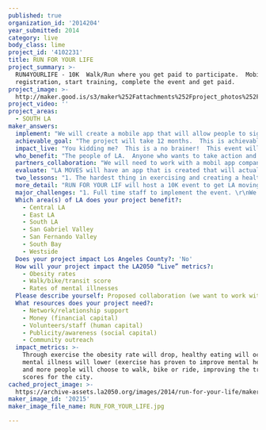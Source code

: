 ```yaml
---
published: true
organization_id: '2014204'
year_submitted: 2014
category: live
body_class: lime
project_id: '4102231'
title: RUN FOR YOUR LIFE
project_summary: >-
  RUN4YOURLIFE - 10K  Walk/Run where you get paid to participate.  Mobile app
  registration, start training, complete the event and get paid.
project_image: >-
  http://maker.good.is/s3/maker%252Fattachments%252Fproject_photos%252Fimages%252F20215%252Fdisplay%252FRUN_FOR_YOUR_LIFE.jpg=c570x385
project_video: ''
project_areas:
  - SOUTH LA
maker_answers:
  implement: "We will create a mobile app that will allow people to sign up and then log their exercise. \r\n\r\nWe will create the 10K walk/run, securing all that logistics and permits.\r\n\r\nWe will hire all necessary government officials to secure a safe event.\r\n\r\nWe will secure all media to be sure LA is in the limelight.\r\n\r\nWe will get volunteers to help with water stations/event day registration etc.\r\n\r\nWe will have tech support for the app.\r\n\r\nWe will have goodie bags and event T-shirts\r\n\r\nWe will have checks read at the end of the finish line instead of medals.\r\n\r\n\r\n\r\n"
  achievable_goal: "The project will take 12 months.  This is achievable as we will need the time to create the app (2 months) and then start to market it.  The biggest piece is the marketing and the app.  Securing the permits and location etc will be easy.  \r\n\r\nSo 2 months for the app set up.  Marketing will start immediately to get it ready to launch the program as soon as the app is ready.  Then market market market… secure all logistics and… done!\r\n\r\nTime frame is easy."
  impact_live: "You kidding me?  This is a no brainer!  This event will without a doubt make LA one of the healthiest places to live.  We will actually be doing something to get people to MOVE and be active - literally for their life.  The city is so focused on automobile transportation.  If we get people to feel better just by walking some where (to train for the RUN FOR YOUR LIFE 10K) then we have made a step in the right direction.  \r\n\r\nResearch shows that the hardest part about getting in shape is starting to work out.  So by giving people an incentive to work out, we are getting them to take that first step. \r\n\r\nLA will be taking the first step in the country to believe that we MUST change the way we live our lives … we will be the first city to really make a culture change … to MOVE.\r\n\r\nEach year we can do the event, making cash prizes larger.  More and more people will sign up.  By 2050, we will have a city that is all about being active, exercising and eating healthy.  This will lead to the change of other cultures in the city such as increased ride sharing, using public transportation more, hopefully we will have a Bike Share Transit system that will be in use by then) in short, LA will have become a health (no smog) active city that everyone will want to live in!"
  who_benefit: "The people of LA.  Anyone who wants to take action and has wended to improve their health but never had a reason to.  This will benefit the mom in South Central and her kids, the man in Santa Monica who wants to run but just has not found the time to start, the grandma who wants to start exercising and now is being asked by her grandson to do it with her.\r\n\r\nEVERYONE!\r\n\r\nWe will come together as a city and community!  Rich, poor, young, old, black, white, we are LA. and LA MOVES - RUN FOR YOUR LIFE!"
  partners_collaboration: "We will need to work with a mobil app company to create the app for this event.  We will also work with an organization who has put on large walk/runs for LA.\r\n\r\nThese have not bee secured but we are in the process now of getting them.  "
  evaluate: "LA MOVES will have an app that is created that will actually log all the miles everyone who is registered accumulates.  This will be mandatory for each participant to complete, in order to receive payment for completion of the event.\r\n\r\nAfter that we will strongly suggest that they maintain using the app so we can document the activity after the event.  Some will.  This will then show us our success rate above and beyond the event timeline.\r\n\r\nMetrics:\r\n\r\n- Minimum of 1,000 people sign up to participate in the event and log their activity for a minimum of 1 month. \r\n\r\n- 1000 people in LA will come together for a one day 10K run/walk\r\n\r\n- 1000 people will change the way they live for a minimum of 1 month to complete this event. "
  two_lessons: "1. The hardest thing in exercising and creating a healthy life style is starting a routine.\r\n\r\n2. Once you start to feel healthy - you will continue to do the actions that make you feel healthy."
  more_detail: "RUN FOR YOUR LIF will host a 10K event to get LA moving!  We believe that if people start to exercise, they will want to continue.  So by signing up via a mobile app, training everyday for a minimum of a month - all documented via the app, then come to the final event day, walk/run 10K and get a check!\r\n\r\nWe truly believe and have seen it happen that if you start to work out, you will start to eat right and you will feel better, and want to continue this healthy lifestyle.  The first event of it's kind, LA will be the leader in taking action against fighting obesity.  Parents will engager the kids, who will get paid too!  What a great way to teach kids the importance of being active.  \r\n\r\nEvent will end with a Health fair and celebration!  "
  major_challenges: "1. Full time staff to implement the event. \r\nWe will need a minimum of 1 full time staff to do this event.  Solution, we will pay 1 full time staff to do this.  This will come from the award money.\r\n\r\n2. Finding the best mobile app company to create the app.  Solution: we have our connections.  We will interview all the best mobile app creation companies and hire the best.  \r\n"
  Which area(s) of LA does your project benefit?:
    - Central LA
    - East LA
    - South LA
    - San Gabriel Valley
    - San Fernando Valley
    - South Bay
    - Westside
  Does your project impact Los Angeles County?: 'No'
  How will your project impact the LA2050 “Live” metrics?:
    - Obesity rates
    - Walk/bike/transit score
    - Rates of mental illnesses
  Please describe yourself: Proposed collaboration (we want to work with partners!)
  What resources does your project need?:
    - Network/relationship support
    - Money (financial capital)
    - Volunteers/staff (human capital)
    - Publicity/awareness (social capital)
    - Community outreach
  impact_metrics: >-
    Through exercise the obesity rate will drop, healthy eating will occur,
    mental illness will lower (exercise has proven to improve mental health),
    and more people will choose to walk, bike or ride, improving the transit
    scores for the city.
cached_project_image: >-
  https://archive-assets.la2050.org/images/2014/run-for-your-life/maker.good.is/s3/maker%252Fattachments%252Fproject_photos%252Fimages%252F20215%252Fdisplay%252FRUN_FOR_YOUR_LIFE.jpg=c570x385.jpg
maker_image_id: '20215'
maker_image_file_name: RUN_FOR_YOUR_LIFE.jpg

---
```

